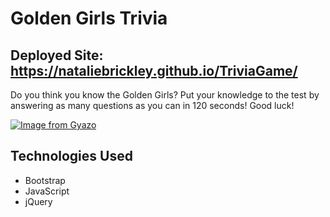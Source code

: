 # Golden Girls Trivia
## Deployed Site: https://nataliebrickley.github.io/TriviaGame/
Do you think you know the Golden Girls? Put your knowledge to the test by answering as many questions as you can in 120 seconds! Good luck!
  
[![Image from Gyazo](https://i.gyazo.com/10bbecb0232bf9653c476413bbc21f68.gif)](https://gyazo.com/10bbecb0232bf9653c476413bbc21f68)  

## Technologies Used
+ Bootstrap
+ JavaScript
+ jQuery
